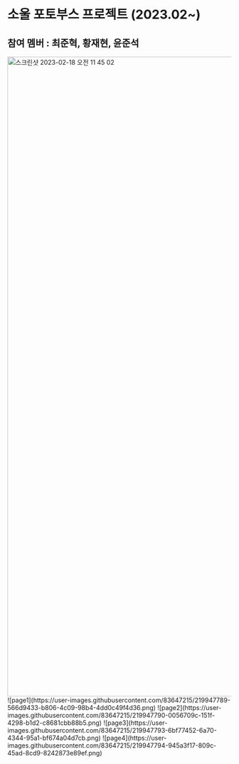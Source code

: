 # 소울 포토부스 프로젝트 (2023.02~)
## 참여 멤버 : 최준혁, 황재현, 윤준석

<img width="1440" alt="스크린샷 2023-02-18 오전 11 45 02" src="https://user-images.githubusercontent.com/83647215/219827702-d091d2f2-0aa0-4aaa-9d2e-a2b862136e61.png">
![page1](https://user-images.githubusercontent.com/83647215/219947789-566d9433-b806-4c09-98b4-4dd0c49f4d36.png)
![page2](https://user-images.githubusercontent.com/83647215/219947790-0056709c-151f-4298-b1d2-c8681cbb88b5.png)
![page3](https://user-images.githubusercontent.com/83647215/219947793-6bf77452-6a70-4344-95a1-bf674a04d7cb.png)
![page4](https://user-images.githubusercontent.com/83647215/219947794-945a3f17-809c-45ad-8cd9-8242873e89ef.png)

